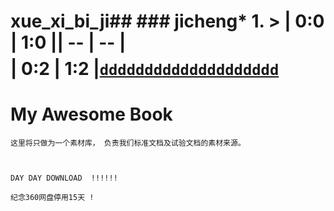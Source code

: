 # xue_xi_bi_ji## ### jicheng* 1. > | 0:0 | 1:0 || -- | -- |$$$$| 0:2 | 1:2 |[```dddddddddddddddddddd```]() 

# My Awesome Book

    这里将只做为一个素材库， 负责我们标准文档及试验文档的素材来源。



    DAY DAY DOWNLOAD  !!!!!!

    纪念360网盘停用15天 !



